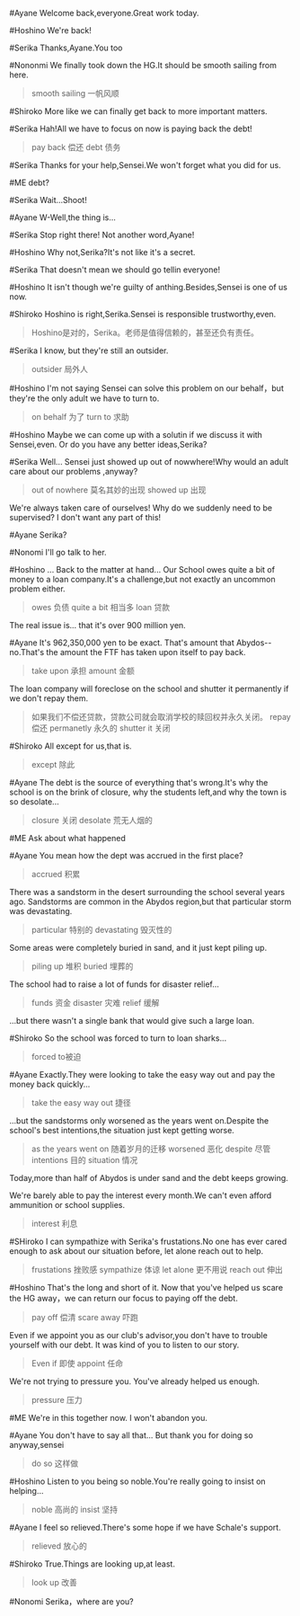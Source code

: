 #Ayane
Welcome back,everyone.Great work today.

#Hoshino
We're back!

#Serika
Thanks,Ayane.You too

#Nononmi
We finally took down the HG.It should be smooth sailing from here.
>smooth sailing 一帆风顺

#Shiroko
More like we can finally get back to more important matters.

#Serika
Hah!All we have to focus on now is paying back the debt!
>pay back 偿还
>debt 债务

#Serika
Thanks for your help,Sensei.We won't forget what you did for us.

#ME
debt?

#Serika
Wait...Shoot!

#Ayane
W-Well,the thing is...

#Serika
Stop right there! Not another word,Ayane!

#Hoshino
Why not,Serika?It's not like it's a secret.

#Serika
That doesn't mean we should go tellin everyone!

#Hoshino
It isn't though we're guilty of anthing.Besides,Sensei is one of us now.

#Shiroko
Hoshino is right,Serika.Sensei is responsible trustworthy,even.
>Hoshino是对的，Serika。老师是值得信赖的，甚至还负有责任。

#Serika
I know, but they're still an outsider.
>outsider 局外人

#Hoshino
I'm not saying Sensei can solve this problem on our behalf，but they're the only adult we have to turn to.
>on behalf 为了
>turn to 求助

#Hoshino
Maybe we can come up with a solutin if we discuss it with Sensei,even.
Or do you have any better ideas,Serika?

#Serika
Well...
Sensei just showed up out of nowwhere!Why would an adult care about our problems ,anyway?
>out of nowhere 莫名其妙的出现
>showed up 出现

We're always taken care of ourselves! Why do we suddenly need  to be supervised?
I don't want any part of this!

#Ayane
Serika?

#Nonomi
I'll go talk to her.

#Hoshino
...
Back to the matter at hand... Our School owes quite a bit of money to a loan company.It's a challenge,but not exactly an uncommon problem either.
>owes 负债
>quite a bit 相当多
>loan 贷款

The real issue is... that it's over 900 million yen.

#Ayane
It's 962,350,000 yen to be exact.
That's amount that Abydos--no.That's the amount the FTF has taken upon itself to pay back.
>take upon 承担
>amount 金额

The loan company will foreclose on the school and shutter it permanently if we don't repay them.
>如果我们不偿还贷款，贷款公司就会取消学校的赎回权并永久关闭。 
>repay 偿还
>permanetly 永久的
>shutter it 关闭

#Shiroko
All except for us,that is.
>except 除此

#Ayane
The debt is the source of everything that's wrong.It's why the school is on the brink of closure, why the students left,and why the town is so desolate...
>closure 关闭
>desolate 荒无人烟的

#ME
Ask about what happened

#Ayane
You mean how the dept was accrued in the first place?
>accrued 积累

There was a sandstorm in the desert surrounding the school several years ago.
Sandstorms are common in the Abydos region,but that particular storm was devastating.
>particular 特别的
>devastating 毁灭性的

Some areas were completely buried in sand, and it just kept piling up.
>piling up 堆积
>buried 埋葬的

The school had to raise a lot of funds for disaster relief...
>funds 资金
>disaster 灾难
>relief 缓解

...but there wasn't a single bank that would give such a large loan.

#Shiroko
So the school was forced to turn to loan sharks...
>forced to被迫

#Ayane
Exactly.They were looking to take the easy way out and pay the money back quickly...
>take the easy way out 捷径

...but the sandstorms only worsened as the years went on.Despite the school's best intentions,the situation just kept getting worse.

> as the years went on 随着岁月的迁移
> worsened 恶化
> despite 尽管
> intentions 目的
> situation 情况

Today,more than half of Abydos is under sand and the debt keeps growing.

We're barely able to pay the interest every month.We can't even afford ammunition or school supplies.
>interest 利息

#SHiroko
I can sympathize with Serika's frustations.No one has ever cared enough to ask about our situation before, let alone reach out to help.
>frustations 挫败感
>sympathize 体谅
>let alone 更不用说
>reach out 伸出

#Hoshino
That's the long and short of it.
Now that you've helped us scare the HG away，we can return our focus to paying off the debt.

>pay off 偿清
>scare away 吓跑

Even if we appoint you as our club's advisor,you don't have to trouble yourself with our debt. It was kind of you to listen to our story.
>Even if 即使
>appoint 任命

We're not trying to pressure you. You've already helped us enough.
>pressure 压力

#ME
We're in this together now. I won't abandon you.

#Ayane 
You don't have to say all that...
But thank you for doing so anyway,sensei
>do so 这样做

#Hoshino
Listen to you being so noble.You're really going to insist on helping...
>noble 高尚的
>insist 坚持

#Ayane
I feel so relieved.There's some hope if we have Schale's support.
>relieved 放心的

#Shiroko
True.Things are looking up,at least.
>look up 改善

#Nonomi
Serika，where are you?
